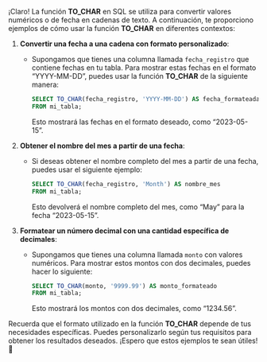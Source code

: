 ¡Claro! La función **TO_CHAR** en SQL se utiliza para convertir valores numéricos o de fecha en cadenas de texto. A continuación, te proporciono ejemplos de cómo usar la función **TO_CHAR** en diferentes contextos:

1. **Convertir una fecha a una cadena con formato personalizado**:
    
    - Supongamos que tienes una columna llamada `fecha_registro` que contiene fechas en tu tabla. Para mostrar estas fechas en el formato “YYYY-MM-DD”, puedes usar la función **TO_CHAR** de la siguiente manera:
        
        ```sql
        SELECT TO_CHAR(fecha_registro, 'YYYY-MM-DD') AS fecha_formateada
        FROM mi_tabla;
        ```
        
        Esto mostrará las fechas en el formato deseado, como “2023-05-15”.
2. **Obtener el nombre del mes a partir de una fecha**:
    
    - Si deseas obtener el nombre completo del mes a partir de una fecha, puedes usar el siguiente ejemplo:
        
        ```sql
        SELECT TO_CHAR(fecha_registro, 'Month') AS nombre_mes
        FROM mi_tabla;
        ```
        
        Esto devolverá el nombre completo del mes, como “May” para la fecha “2023-05-15”.
3. **Formatear un número decimal con una cantidad específica de decimales**:
    
    - Supongamos que tienes una columna llamada `monto` con valores numéricos. Para mostrar estos montos con dos decimales, puedes hacer lo siguiente:
        
        ```sql
        SELECT TO_CHAR(monto, '9999.99') AS monto_formateado
        FROM mi_tabla;
        ```
        
        Esto mostrará los montos con dos decimales, como “1234.56”.

Recuerda que el formato utilizado en la función **TO_CHAR** depende de tus necesidades específicas. Puedes personalizarlo según tus requisitos para obtener los resultados deseados. ¡Espero que estos ejemplos te sean útiles! 🚀